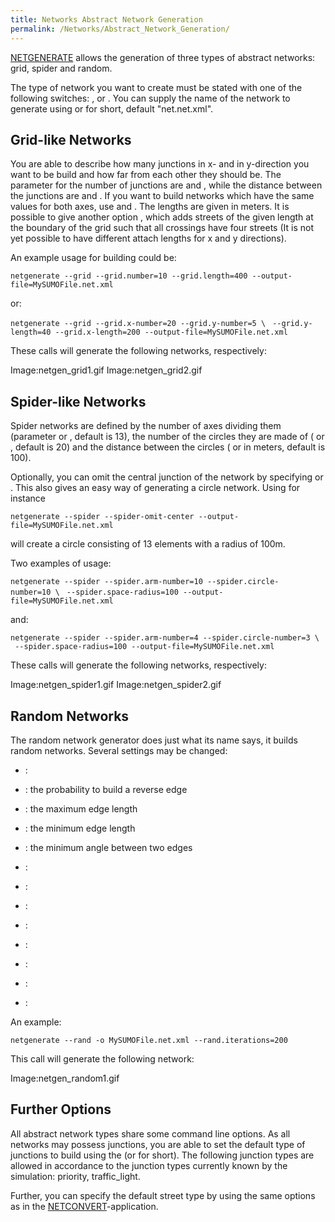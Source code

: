 ```yaml
---
title: Networks Abstract Network Generation
permalink: /Networks/Abstract_Network_Generation/
---
```


[NETGENERATE](NETGENERATE.md) allows the generation of three
types of abstract networks: grid, spider and random.

The type of network you want to create must be stated with one of the
following switches: ,  or . You can supply the name of the network to
generate using   or   for short, default "net.net.xml".

## Grid-like Networks

You are able to describe how many junctions in x- and in y-direction you
want to be build and how far from each other they should be. The
parameter for the number of junctions are  and , while the distance
between the junctions are  and . If you want to build networks which
have the same values for both axes, use  and . The lengths are given in
meters. It is possible to give another option , which adds streets of
the given length at the boundary of the grid such that all crossings
have four streets (It is not yet possible to have different attach
lengths for x and y directions).

An example usage for building could be:

`netgenerate --grid --grid.number=10 --grid.length=400 --output-file=MySUMOFile.net.xml`

or:

`netgenerate --grid --grid.x-number=20 --grid.y-number=5 \`
` --grid.y-length=40 --grid.x-length=200 --output-file=MySUMOFile.net.xml`

These calls will generate the following networks, respectively:

Image:netgen_grid1.gif Image:netgen_grid2.gif

## Spider-like Networks

Spider networks are defined by the number of axes dividing them
(parameter  or , default is 13), the number of the circles they are made
of ( or , default is 20) and the distance between the circles ( or  in
meters, default is 100).

Optionally, you can omit the central junction of the network by
specifying  or . This also gives an easy way of generating a circle
network. Using for instance

`netgenerate --spider --spider-omit-center --output-file=MySUMOFile.net.xml`

will create a circle consisting of 13 elements with a radius of 100m.

Two examples of usage:

`netgenerate --spider --spider.arm-number=10 --spider.circle-number=10 \`
` --spider.space-radius=100 --output-file=MySUMOFile.net.xml`

and:

`netgenerate --spider --spider.arm-number=4 --spider.circle-number=3 \`
` --spider.space-radius=100 --output-file=MySUMOFile.net.xml`

These calls will generate the following networks, respectively:

Image:netgen_spider1.gif Image:netgen_spider2.gif

## Random Networks

The random network generator does just what its name says, it builds
random networks. Several settings may be changed:

  - :

  - : the probability to build a reverse edge

  - : the maximum edge length

  - : the minimum edge length

  - : the minimum angle between two edges

  - :

  - :

  - :

  - :

  - :

  - :

  - :

  - :

An example:

`netgenerate --rand -o MySUMOFile.net.xml --rand.iterations=200`

This call will generate the following network:

Image:netgen_random1.gif

## Further Options

All abstract network types share some command line options. As all
networks may possess junctions, you are able to set the default type of
junctions to build using the  (or  for short). The following junction
types are allowed in accordance to the junction types currently known by
the simulation: priority, traffic_light.

Further, you can specify the default street type by using the same
options as in the [NETCONVERT](NETCONVERT.md)-application.